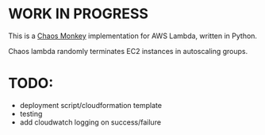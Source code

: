 # WORK IN PROGRESS

This is a [Chaos Monkey](https://github.com/Netflix/chaosmonkey) implementation for AWS Lambda, written in Python.

Chaos lambda randomly terminates EC2 instances in autoscaling groups.

# TODO:
- deployment script/cloudformation template
- testing
- add cloudwatch logging on success/failure